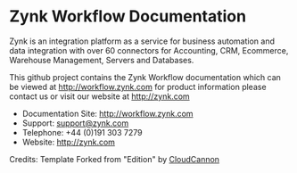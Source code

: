 # Zynk Workflow Documentation

Zynk is an integration platform as a service for business automation and data integration with over 60 connectors for Accounting, CRM, Ecommerce, Warehouse Management, Servers and Databases.

This github project contains the Zynk Workflow documentation which can be viewed at http://workflow.zynk.com for product information please contact us or visit our website at http://zynk.com

* Documentation Site: http://workflow.zynk.com
* Support: support@zynk.com
* Telephone: +44 (0)191 303 7279
* Website: http://zynk.com

Credits:
Template Forked from "Edition" by [CloudCannon](http://cloudcannon.com/) 
